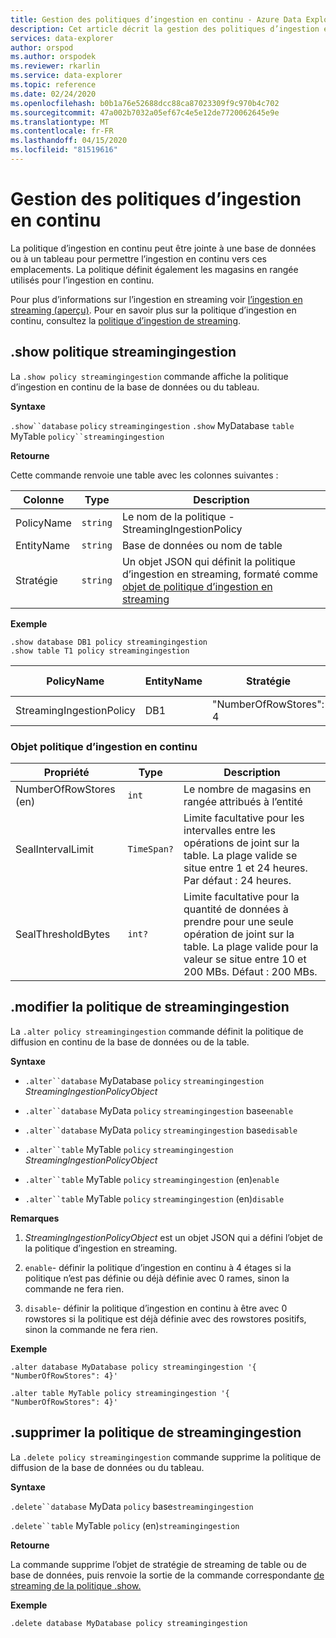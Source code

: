```yaml
---
title: Gestion des politiques d’ingestion en continu - Azure Data Explorer (fr) Microsoft Docs
description: Cet article décrit la gestion des politiques d’ingestion en continu dans Azure Data Explorer.
services: data-explorer
author: orspod
ms.author: orspodek
ms.reviewer: rkarlin
ms.service: data-explorer
ms.topic: reference
ms.date: 02/24/2020
ms.openlocfilehash: b0b1a76e52688dcc88ca87023309f9c970b4c702
ms.sourcegitcommit: 47a002b7032a05ef67c4e5e12de7720062645e9e
ms.translationtype: MT
ms.contentlocale: fr-FR
ms.lasthandoff: 04/15/2020
ms.locfileid: "81519616"
---
```

# <a name="streaming-ingestion-policy-management"></a>Gestion des politiques d’ingestion en continu

La politique d’ingestion en continu peut être jointe à une base de données ou à un tableau pour permettre l’ingestion en continu vers ces emplacements. La politique définit également les magasins en rangée utilisés pour l’ingestion en continu.

Pour plus d’informations sur l’ingestion en streaming voir [l’ingestion en streaming (aperçu)](https://docs.microsoft.com/azure/data-explorer/ingest-data-streaming). Pour en savoir plus sur la politique d’ingestion en continu, consultez la [politique d’ingestion de streaming](streamingingestionpolicy.md).

## <a name="show-policy-streamingingestion"></a>.show politique streamingingestion

La `.show policy streamingingestion` commande affiche la politique d’ingestion en continu de la base de données ou du tableau.

**Syntaxe**

`.show``database` `policy` `streamingingestion` 
 `.show` MyDatabase `table` MyTable `policy``streamingingestion`

**Retourne**

Cette commande renvoie une table avec les colonnes suivantes :

|Colonne    |Type    |Description
|---|---|---
|PolicyName|`string`|Le nom de la politique - StreamingIngestionPolicy
|EntityName|`string`|Base de données ou nom de table
|Stratégie    |`string`|Un objet JSON qui définit la politique d’ingestion en streaming, formaté comme [objet de politique d’ingestion en streaming](#streaming-ingestion-policy-object)

**Exemple**

```kusto
.show database DB1 policy streamingingestion 
.show table T1 policy streamingingestion 
```

|PolicyName|EntityName|Stratégie|Entités enfantin|EntityType|
|---|---|---|---|---|
|StreamingIngestionPolicy|DB1|"NumberOfRowStores": 4

### <a name="streaming-ingestion-policy-object"></a>Objet politique d’ingestion en continu

|Propriété  |Type    |Description                                                       |
|----------|--------|------------------------------------------------------------------|
|NumberOfRowStores (en) |`int`  |Le nombre de magasins en rangée attribués à l’entité|
|SealIntervalLimit|`TimeSpan?`|Limite facultative pour les intervalles entre les opérations de joint sur la table. La plage valide se situe entre 1 et 24 heures. Par défaut : 24 heures.|
|SealThresholdBytes|`int?`|Limite facultative pour la quantité de données à prendre pour une seule opération de joint sur la table. La plage valide pour la valeur se situe entre 10 et 200 MBs. Défaut : 200 MBs.|

## <a name="alter-policy-streamingingestion"></a>.modifier la politique de streamingingestion

La `.alter policy streamingingestion` commande définit la politique de diffusion en continu de la base de données ou de la table.

**Syntaxe**

* `.alter``database` MyDatabase `policy` `streamingingestion` *StreamingIngestionPolicyObject*

* `.alter``database` MyData `policy` `streamingingestion` base`enable`

* `.alter``database` MyData `policy` `streamingingestion` base`disable`

* `.alter``table` MyTable `policy` `streamingingestion` *StreamingIngestionPolicyObject*

* `.alter``table` MyTable `policy` `streamingingestion` (en)`enable`

* `.alter``table` MyTable `policy` `streamingingestion` (en)`disable`

**Remarques**

1. *StreamingIngestionPolicyObject* est un objet JSON qui a défini l’objet de la politique d’ingestion en streaming.

2. `enable`- définir la politique d’ingestion en continu à 4 étages si la politique n’est pas définie ou déjà définie avec 0 rames, sinon la commande ne fera rien.

3. `disable`- définir la politique d’ingestion en continu à être avec 0 rowstores si la politique est déjà définie avec des rowstores positifs, sinon la commande ne fera rien.

**Exemple**

```kusto
.alter database MyDatabase policy streamingingestion '{  "NumberOfRowStores": 4}'

.alter table MyTable policy streamingingestion '{  "NumberOfRowStores": 4}'
```

## <a name="delete-policy-streamingingestion"></a>.supprimer la politique de streamingingestion

La `.delete policy streamingingestion` commande supprime la politique de diffusion de la base de données ou du tableau.

**Syntaxe** 

`.delete``database` MyData `policy` base`streamingingestion`

`.delete``table` MyTable `policy` (en)`streamingingestion`

**Retourne**

La commande supprime l’objet de stratégie de streaming de table ou de base de données, puis renvoie la sortie de la commande correspondante [de streaming de la politique .show.](#show-policy-streamingingestion)

**Exemple**

```kusto
.delete database MyDatabase policy streamingingestion 
```